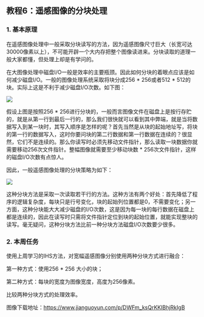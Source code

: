 ## 教程6：遥感图像的分块处理

### 1. 基本原理

在遥感图像处理中一般采取分块读写的方法，因为遥感图像尺寸巨大（长宽可达30000像素以上），不可能开辟一个大内存把整个图像读进来。分块读取的道理一般大家都懂，但处理上却是有学问的。

在大图像处理中磁盘I/O一般是效率的主要瓶颈。因此如何分块的着眼点应该是如何减少磁盘I/O。一般的图像处理系统采取将块分成256 * 256或者512 * 512的块。实际上这是不利于减少磁盘I/O次数。如下图：

 ![](http://ww1.sinaimg.cn/mw690/6deb72a3ly1fxlxw7330oj20me0ehq3w.jpg)



假设上图是按照256 * 256进行分块的，一般而言图像文件在磁盘上是按行存贮的，就是从第一行到最后一行的，那么我们很快就可以看到其中弊端，就是当将数据写入到某一块时，其写入顺序是怎样的呢？首先当然是从块的起始地址写，将块的第一行的数据写入，这时你要问块的第二行数据和第一行数据在连续的？很显然，它们不是连续的。那么你读写时必须先移动文件指针，那么读取一块数据你就需要移动256次文件指针。整幅图像就需要至少移动块数 * 256次文件指针，这样的磁盘I/O次数有点惊人。

因此，一般遥感图像处理的分块策略为如下：

![](http://ww1.sinaimg.cn/mw690/6deb72a3ly1fxlxzkh2bjj20me0jgjry.jpg)



这种分块方法是采取一次读取若干行的方法。这种方法有两个好处：首先降低了程序的逻辑复杂度，每块只是行号变化，块的起始列位置都是0，不需要变化；另一方面，这种分块能大大减少磁盘的I/O次数，这是因为每一块的每行数据在磁盘上都是连续的，因此在读写时只需将文件指针定位到块的起始位置，就能实现整块的读写。毫无疑问，这种分块方法比前一种分块方法磁盘I/O次数要少很多。



### 2. 本周任务

使用上周学习的IHS方法，对宽幅遥感图像分别使用两种分块方式进行融合：

第一种方式：使用256 * 256 大小的块；

第二种方式：每块的宽度为图像宽度，高度为256像素。

比较两种分块方式的处理效率。

图像下载地址：https://www.jianguoyun.com/p/DWFm_ksQrKKIBhjRkIgB





